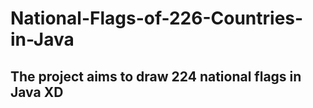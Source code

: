 # National-Flags-of-226-Countries-in-Java
## The project aims to draw 224 national flags in Java XD
